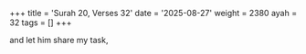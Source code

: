 +++
title = 'Surah 20, Verses 32'
date = '2025-08-27'
weight = 2380
ayah = 32
tags = []
+++

and let him share my task,